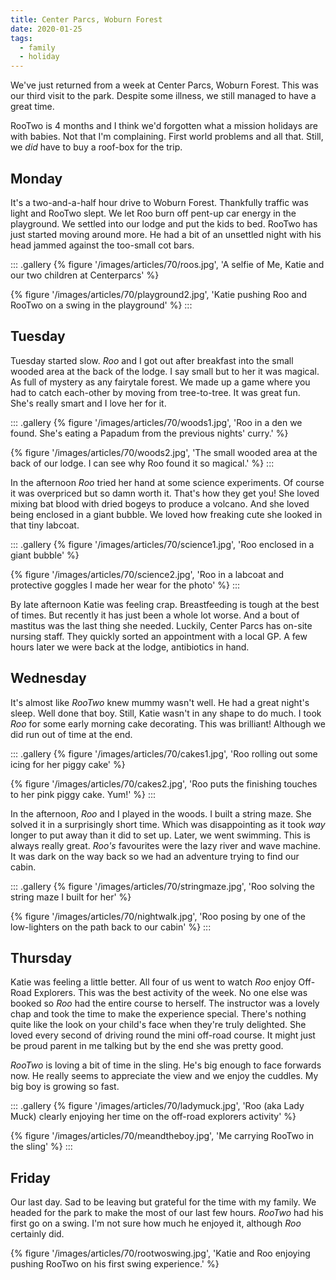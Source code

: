 ```yaml
---
title: Center Parcs, Woburn Forest
date: 2020-01-25
tags:
  - family
  - holiday
---
```

We've just returned from a week at Center Parcs, Woburn Forest. This was our third visit to the park. Despite some illness, we still managed to have a great time.

RooTwo is 4 months and I think we'd forgotten what a mission holidays are with babies. Not that I'm complaining. First world problems and all that. Still, we *did* have to buy a roof-box for the trip. 

## Monday

It's a two-and-a-half hour drive to Woburn Forest. Thankfully traffic was light and RooTwo slept. We let Roo burn off pent-up car energy in the playground. We settled into our lodge and put the kids to bed. RooTwo has just started moving around more. He had a bit of an unsettled night with his head jammed against the too-small cot bars. 

::: .gallery
{% figure '/images/articles/70/roos.jpg', 'A selfie of Me, Katie and our two children at Centerparcs' %}

{% figure '/images/articles/70/playground2.jpg', 'Katie pushing Roo and RooTwo on a swing in the playground' %}
:::

## Tuesday

Tuesday started slow. *Roo* and I got out after breakfast into the small wooded area at the back of the lodge. I say small but to her it was magical. As full of mystery as any fairytale forest. We made up a game where you had to catch each-other by moving from tree-to-tree. It was great fun. She's really smart and I love her for it. 

::: .gallery
{% figure '/images/articles/70/woods1.jpg', 'Roo in a den we found. She's eating a Papadum from the previous nights' curry.' %}

{% figure '/images/articles/70/woods2.jpg', 'The small wooded area at the back of our lodge. I can see why Roo found it so magical.' %}
:::

In the afternoon *Roo* tried her hand at some science experiments. Of course it was overpriced but so damn worth it. That's how they get you! She loved mixing bat blood with dried bogeys to produce a volcano. And she loved being enclosed in a giant bubble. We loved how freaking cute she looked in that tiny labcoat.

::: .gallery
{% figure '/images/articles/70/science1.jpg', 'Roo enclosed in a giant bubble' %}

{% figure '/images/articles/70/science2.jpg', 'Roo in a labcoat and protective goggles I made her wear for the photo' %}
:::

By late afternoon Katie was feeling crap. Breastfeeding is tough at the best of times. But recently it has just been a whole lot worse. And a bout of mastitus was the last thing she needed. Luckily, Center Parcs has on-site nursing staff. They quickly sorted an appointment with a local GP. A few hours later we were back at the lodge, antibiotics in hand. 

## Wednesday

It's almost like *RooTwo* knew mummy wasn't well. He had a great night's sleep. Well done that boy. Still, Katie wasn't in any shape to do much. I took *Roo* for some early morning cake decorating. This was brilliant! Although we did run out of time at the end. 

::: .gallery
{% figure '/images/articles/70/cakes1.jpg', 'Roo rolling out some icing for her piggy cake' %}

{% figure '/images/articles/70/cakes2.jpg', 'Roo puts the finishing touches to her pink piggy cake. Yum!' %}
:::

In the afternoon, *Roo* and I played in the woods. I built a string maze. She solved it in a surprisingly short time. Which was disappointing as it took *way* longer to put away than it did to set up. Later, we went swimming. This is always really great. *Roo's* favourites were the lazy river and wave machine. It was dark on the way back so we had an adventure trying to find our cabin.

::: .gallery
{% figure '/images/articles/70/stringmaze.jpg', 'Roo solving the string maze I built for her' %}

{% figure '/images/articles/70/nightwalk.jpg', 'Roo posing by one of the low-lighters on the path back to our cabin' %}
:::

## Thursday

Katie was feeling a little better. All four of us went to watch *Roo* enjoy Off-Road Explorers. This was the best activity of the week. No one else was booked so *Roo* had the entire course to herself. The instructor was a lovely chap and took the time to make the experience special. There's nothing quite like the look on your child's face when they're truly delighted. She loved every second of driving round the mini off-road course. It might just be proud parent in me talking but by the end she was pretty good. 

*RooTwo* is loving a bit of time in the sling. He's big enough to face forwards now. He really seems to appreciate the view and we enjoy the cuddles. My big boy is growing so fast.

::: .gallery
{% figure '/images/articles/70/ladymuck.jpg', 'Roo (aka Lady Muck) clearly enjoying her time on the off-road explorers activity' %}

{% figure '/images/articles/70/meandtheboy.jpg', 'Me carrying RooTwo in the sling' %}
:::

## Friday

Our last day. Sad to be leaving but grateful for the time with my family. We headed for the park to make the most of our last few hours. *RooTwo* had his first go on a swing. I'm not sure how much he enjoyed it, although *Roo* certainly did. 

{% figure '/images/articles/70/rootwoswing.jpg', 'Katie and Roo enjoying pushing RooTwo on his first swing experience.' %}